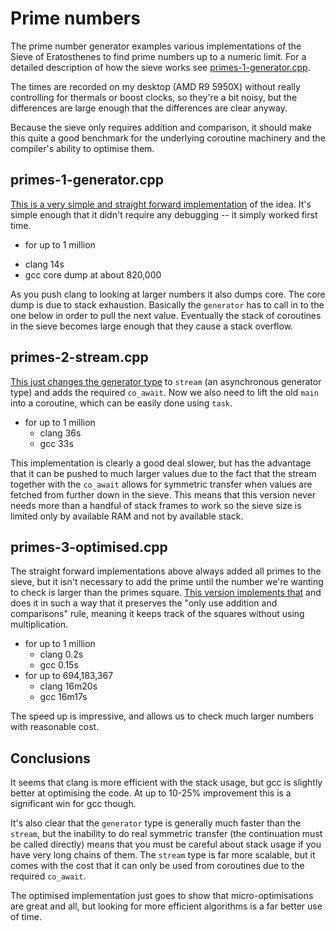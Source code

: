 # Prime numbers

The prime number generator examples various implementations of the Sieve of Eratosthenes to find prime numbers up to a numeric limit. For a detailed description of how the sieve works see [primes-1-generator.cpp](./primes-1-generator.cpp).

The times are recorded on my desktop (AMD R9 5950X) without really controlling for thermals or boost clocks, so they're a bit noisy, but the differences are large enough that the differences are clear anyway.

Because the sieve only requires addition and comparison, it should make this quite a good benchmark for the underlying coroutine machinery and the compiler's ability to optimise them.


## primes-1-generator.cpp

[This is a very simple and straight forward implementation](./primes-1-generator.cpp) of the idea. It's simple enough that it didn't require any debugging -- it simply worked first time.

*  for up to 1 million
  - clang 14s
  - gcc core dump at about 820,000

As you push clang to looking at larger numbers it also dumps core. The core dump is due to stack exhaustion. Basically the `generator` has to call in to the one below in order to pull the next value. Eventually the stack of coroutines in the sieve becomes large enough that they cause a stack overflow.


## primes-2-stream.cpp

[This just changes the generator type](./primes-2-stream.cpp) to `stream` (an asynchronous generator type) and adds the required `co_await`. Now we also need to lift the old `main` into a coroutine, which can be easily done using `task`.

* for up to 1 million
  - clang 36s
  - gcc 33s

This implementation is clearly a good deal slower, but has the advantage that it can be pushed to much larger values due to the fact that the stream together with the `co_await` allows for symmetric transfer when values are fetched from further down in the sieve. This means that this version never needs more than a handful of stack frames to work so the sieve size is limited only by available RAM and not by available stack.


## primes-3-optimised.cpp

The straight forward implementations above always added all primes to the sieve, but it isn't necessary to add the prime until the number we're wanting to check is larger than the primes square. [This version implements that](./primes-3-optimised.cpp) and does it in such a way that it preserves the "only use addition and comparisons" rule, meaning it keeps track of the squares without using multiplication.

* for up to 1 million
  - clang 0.2s
  - gcc 0.15s
* for up to 694,183,367
  - clang 16m20s
  - gcc 16m17s

The speed up is impressive, and allows us to check much larger numbers with reasonable cost.


## Conclusions

It seems that clang is more efficient with the stack usage, but gcc is slightly better at optimising the code. At up to 10-25% improvement this is a significant win for gcc though.

It's also clear that the `generator` type is generally much faster than the `stream`, but the inability to do real symmetric transfer (the continuation must be called directly) means that you must be careful about stack usage if you have very long chains of them. The `stream` type is far more scalable, but it comes with the cost that it can only be used from coroutines due to the required `co_await`.

The optimised implementation just goes to show that micro-optimisations are great and all, but looking for more efficient algorithms is a far better use of time.
